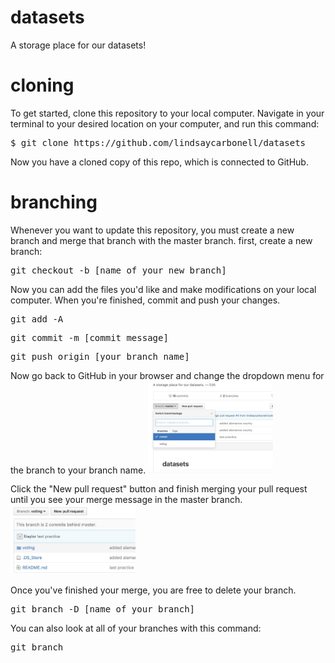 # datasets
A storage place for our datasets!
# cloning
To get started, clone this repository to your local computer. Navigate in your terminal to your desired location on your computer, and run this command:
<pre>$ git clone https://github.com/lindsaycarbonell/datasets</pre>
Now you have a cloned copy of this repo, which is connected to GitHub.
# branching
Whenever you want to update this repository, you must create a new branch and merge that branch with the master branch.
first, create a new branch:
<pre>git checkout -b [name_of_your_new_branch]</pre>
Now you can add the files you'd like and make modifications on your local computer. When you're finished, commit and push your changes.
<pre>git add -A</pre>
<pre>git commit -m [commit_message]</pre>
<pre>git push origin [your_branch_name]</pre>

Now go back to GitHub in your browser and change the dropdown menu for the branch to your branch name.
<img src="dropdown.jpg" style="width:200px;"/>

Click the "New pull request" button and finish merging your pull request until you see your merge message in the master branch.
<img src="button.jpg" style="width:200px;"/>

Once you've finished your merge, you are free to delete your branch.
<pre>git branch -D [name_of_your_branch]</pre>

You can also look at all of your branches with this command:
<pre>git branch</pre>
